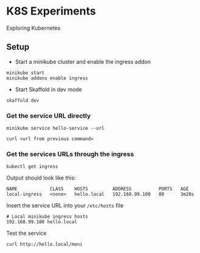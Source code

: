# K8S Experiments

Exploring Kubernetes

## Setup

* Start a minikube cluster and enable the ingress addon

```
minikube start
minikube addons enable ingress
```

* Start Skaffold in dev mode

```
skaffold dev
```

### Get the service URL directly

```
minikube service hello-service --url

curl <url from previous command>
```

### Get the services URLs through the ingress

```
kubectl get ingress
```

Output should look like this:

```
NAME            CLASS    HOSTS         ADDRESS          PORTS   AGE
local-ingress   <none>   hello.local   192.168.99.100   80      3m20s
```

Insert the service URL into your `/etc/hosts` file

```
# Local minikube ingress hosts
192.168.99.100 hello.local
```

Test the service

```
curl http://hello.local/moni
```